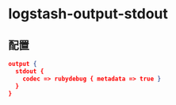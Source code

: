 # logstash-output-stdout

## 配置

```json
output {
  stdout {
    codec => rubydebug { metadata => true }
  }
}
```